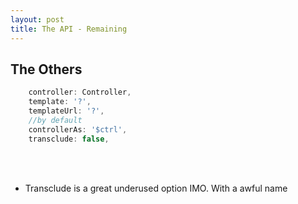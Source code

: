 ```yaml
---
layout: post
title: The API - Remaining
---
```


## The Others

```javascript
    controller: Controller,
    template: '?',
    templateUrl: '?',
    //by default
    controllerAs: '$ctrl',
    transclude: false,
```
<br><br>

* Transclude is a great underused option IMO. With a awful name
